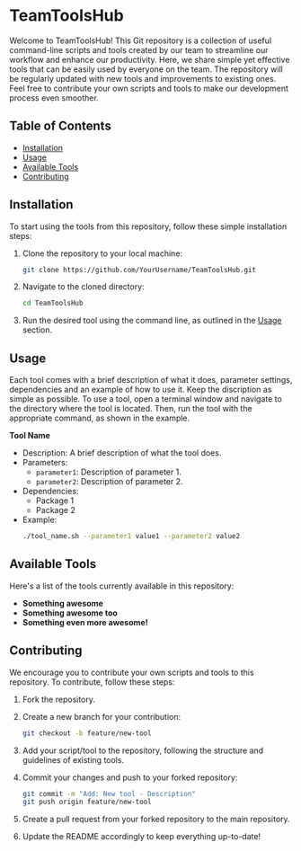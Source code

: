 # TeamToolsHub

Welcome to TeamToolsHub! This Git repository is a collection of useful command-line scripts and tools created by our team to streamline our workflow and enhance our productivity. Here, we share simple yet effective tools that can be easily used by everyone on the team. The repository will be regularly updated with new tools and improvements to existing ones. Feel free to contribute your own scripts and tools to make our development process even smoother.

## Table of Contents

- [Installation](#installation)
- [Usage](#usage)
- [Available Tools](#available-tools)
- [Contributing](#contributing)

## Installation

To start using the tools from this repository, follow these simple installation steps:

1. Clone the repository to your local machine:

    ```sh
    git clone https://github.com/YourUsername/TeamToolsHub.git
    ```

2. Navigate to the cloned directory:

    ```sh
    cd TeamToolsHub
    ```

3. Run the desired tool using the command line, as outlined in the [Usage](#usage) section.

## Usage

Each tool comes with a brief description of what it does, parameter settings, dependencies and an example of how to use it. Keep the discription as simple as possible. To use a tool, open a terminal window and navigate to the directory where the tool is located. Then, run the tool with the appropriate command, as shown in the example.

**Tool Name**
  - Description: A brief description of what the tool does.
  - Parameters:
      - `parameter1`: Description of parameter 1.
      - `parameter2`: Description of parameter 2.
  - Dependencies:
      - Package 1
      - Package 2
  - Example:
      ```sh
      ./tool_name.sh --parameter1 value1 --parameter2 value2
      ```

## Available Tools

Here's a list of the tools currently available in this repository:
  - **Something awesome**
  - **Something awesome too**
  - **Something even more awesome!**

## Contributing

We encourage you to contribute your own scripts and tools to this repository. To contribute, follow these steps:

1. Fork the repository.
2. Create a new branch for your contribution:

    ```sh
    git checkout -b feature/new-tool
    ```

3. Add your script/tool to the repository, following the structure and guidelines of existing tools.

4. Commit your changes and push to your forked repository:

    ```sh
    git commit -m "Add: New tool - Description"
    git push origin feature/new-tool
    ```

5. Create a pull request from your forked repository to the main repository.
6. Update the README accordingly to keep everything up-to-date!


